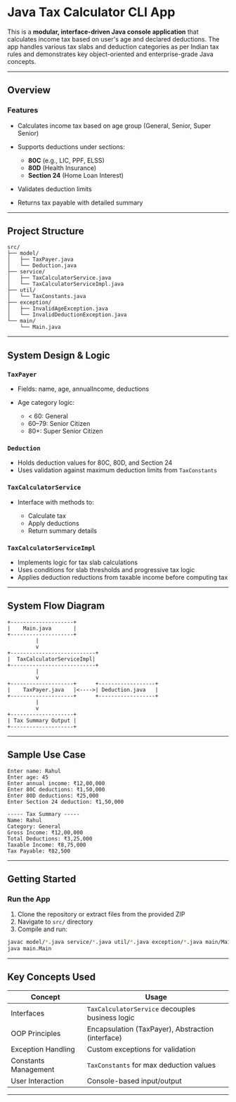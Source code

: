 
# Java Tax Calculator CLI App

This is a **modular, interface-driven Java console application** that calculates income tax based on user's age and declared deductions. The app handles various tax slabs and deduction categories as per Indian tax rules and demonstrates key object-oriented and enterprise-grade Java concepts.

---

## Overview

### Features

* Calculates income tax based on age group (General, Senior, Super Senior)
* Supports deductions under sections:

  * **80C** (e.g., LIC, PPF, ELSS)
  * **80D** (Health Insurance)
  * **Section 24** (Home Loan Interest)
* Validates deduction limits
* Returns tax payable with detailed summary

---

## Project Structure

```
src/
├── model/
│   ├── TaxPayer.java
│   └── Deduction.java
├── service/
│   ├── TaxCalculatorService.java
│   └── TaxCalculatorServiceImpl.java
├── util/
│   └── TaxConstants.java
├── exception/
│   ├── InvalidAgeException.java
│   └── InvalidDeductionException.java
└── main/
    └── Main.java
```

---

## System Design & Logic

### `TaxPayer`

* Fields: name, age, annualIncome, deductions
* Age category logic:

  * < 60: General
  * 60–79: Senior Citizen
  * 80+: Super Senior Citizen

### `Deduction`

* Holds deduction values for 80C, 80D, and Section 24
* Uses validation against maximum deduction limits from `TaxConstants`

### `TaxCalculatorService`

* Interface with methods to:

  * Calculate tax
  * Apply deductions
  * Return summary details

### `TaxCalculatorServiceImpl`

* Implements logic for tax slab calculations
* Uses conditions for slab thresholds and progressive tax logic
* Applies deduction reductions from taxable income before computing tax

---

## System Flow Diagram

```text
+--------------------+
|    Main.java       |
+--------------------+
         |
         v
+---------------------------+
|  TaxCalculatorServiceImpl|
+---------------------------+
         |
         v
+--------------------+      +------------------+
|    TaxPayer.java   |<---->| Deduction.java   |
+--------------------+      +------------------+
         |
         v
+--------------------+
| Tax Summary Output |
+--------------------+
```

---

## Sample Use Case

```
Enter name: Rahul
Enter age: 45
Enter annual income: ₹12,00,000
Enter 80C deductions: ₹1,50,000
Enter 80D deductions: ₹25,000
Enter Section 24 deduction: ₹1,50,000

----- Tax Summary -----
Name: Rahul
Category: General
Gross Income: ₹12,00,000
Total Deductions: ₹3,25,000
Taxable Income: ₹8,75,000
Tax Payable: ₹82,500
```

---

## Getting Started

### Run the App

1. Clone the repository or extract files from the provided ZIP
2. Navigate to `src/` directory
3. Compile and run:

```bash
javac model/*.java service/*.java util/*.java exception/*.java main/Main.java
java main.Main
```

---

## Key Concepts Used

| Concept              | Usage                                             |
| -------------------- | ------------------------------------------------- |
| Interfaces           | `TaxCalculatorService` decouples business logic   |
| OOP Principles       | Encapsulation (TaxPayer), Abstraction (interface) |
| Exception Handling   | Custom exceptions for validation                  |
| Constants Management | `TaxConstants` for max deduction values           |
| User Interaction     | Console-based input/output                        |
---
